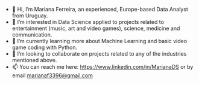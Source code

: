 - 👋 Hi, I’m Mariana Ferreira, an experienced, Europe-based Data Analyst from Uruguay. 
- 👀 I’m interested in Data Science applied to projects related to entertainment (music, art and video games), science, medicine and communication.
- 🌱 I’m currently learning more about Machine Learning and basic video game coding with Python.
- 💞️ I’m looking to collaborate on projects related to any of the industries mentioned above. 
- 📫 You can reach me here:  https://www.linkedin.com/in/MarianaDS or by email marianaf3396@gmail.com
<!---

--->
